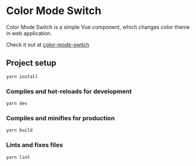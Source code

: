 # Color Mode Switch

Color Mode Switch is a simple Vue component, which changes color theme in web application.

Check it out at [color-mode-switch](https://color-mode-switch.netlify.app/)


## Project setup
```
yarn install
```

### Compiles and hot-reloads for development
```
yarn dev
```

### Compiles and minifies for production
```
yarn build
```

### Lints and fixes files
```
yarn lint
```
